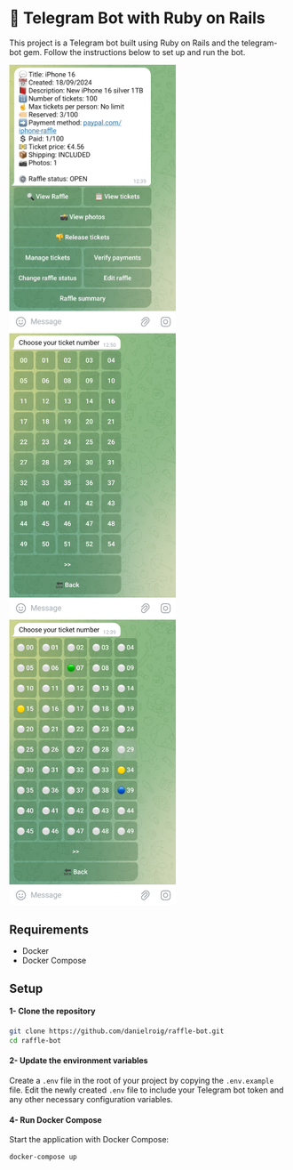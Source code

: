 # 🤖 Telegram Bot with Ruby on Rails
This project is a Telegram bot built using Ruby on Rails and the telegram-bot gem. Follow the instructions below to set up and run the bot.

<img src="./screenshots/screenshot-1.png" width="300">
<img src="./screenshots/screenshot-3.png" width="300">
<img src="./screenshots/screenshot-2.png" width="300">

## Requirements
- Docker
- Docker Compose

## Setup
#### 1- Clone the repository
```bash
git clone https://github.com/danielroig/raffle-bot.git
cd raffle-bot
```

#### 2- Update the environment variables
Create a ```.env``` file in the root of your project by copying the ```.env.example``` file. Edit the newly created ```.env``` file to include your Telegram bot token and any other necessary configuration variables.

#### 4- Run Docker Compose
Start the application with Docker Compose:
```bash
docker-compose up
```
